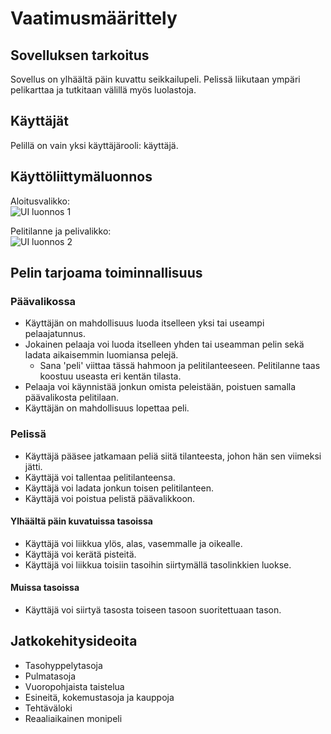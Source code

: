 # Vaatimusmäärittely

## Sovelluksen tarkoitus

Sovellus on ylhäältä päin kuvattu seikkailupeli. Pelissä liikutaan ympäri pelikarttaa ja tutkitaan välillä myös luolastoja.

## Käyttäjät

Pelillä on vain yksi käyttäjärooli: käyttäjä.

## Käyttöliittymäluonnos

Aloitusvalikko:  
![UI luonnos 1](/uiLuonnos1.jpg)

Pelitilanne ja pelivalikko:  
![UI luonnos 2](/uiLuonnos2.jpg)

## Pelin tarjoama toiminnallisuus

### Päävalikossa

* Käyttäjän on mahdollisuus luoda itselleen yksi tai useampi pelaajatunnus.
* Jokainen pelaaja voi luoda itselleen yhden tai useamman pelin sekä ladata aikaisemmin luomiansa pelejä.
  * Sana 'peli' viittaa tässä hahmoon ja pelitilanteeseen. Pelitilanne taas koostuu useasta eri kentän tilasta.
* Pelaaja voi käynnistää jonkun omista peleistään, poistuen samalla päävalikosta pelitilaan.
* Käyttäjän on mahdollisuus lopettaa peli.

### Pelissä

* Käyttäjä pääsee jatkamaan peliä siitä tilanteesta, johon hän sen viimeksi jätti.
* Käyttäjä voi tallentaa pelitilanteensa.
* Käyttäjä voi ladata jonkun toisen pelitilanteen.
* Käyttäjä voi poistua pelistä päävalikkoon.

#### Ylhäältä päin kuvatuissa tasoissa

* Käyttäjä voi liikkua ylös, alas, vasemmalle ja oikealle.
* Käyttäjä voi kerätä pisteitä.
* Käyttäjä voi liikkua toisiin tasoihin siirtymällä tasolinkkien luokse.

#### Muissa tasoissa

* Käyttäjä voi siirtyä tasosta toiseen tasoon suoritettuaan tason.

## Jatkokehitysideoita

* Tasohyppelytasoja
* Pulmatasoja
* Vuoropohjaista taistelua
* Esineitä, kokemustasoja ja kauppoja
* Tehtäväloki
* Reaaliaikainen monipeli
